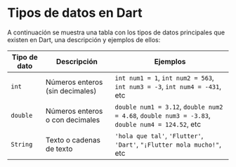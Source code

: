 # Tipos de datos en Dart

A continuación se muestra una tabla con los tipos de datos principales que existen en Dart, una descripción y ejemplos de ellos:

| Tipo de dato | Descripción | Ejemplos |
|---|---|---|
| `int` | Números enteros (sin decimales) | `int num1 = 1`, `int num2 = 563`, `int num3 = -3`, `int num4 = -431`, etc |
| `double` | Números enteros o con decimales | `double num1 = 3.12`, `double num2 = 4.68`, `double num3 = -3.83`, `double num4 = 124.52`, etc |
| `String` | Texto o cadenas de texto | `'hola que tal'`, `'Flutter'`, `'Dart'`, `"¡Flutter mola mucho!"`, etc |
